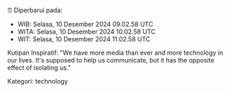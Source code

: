 ⏰ Diperbarui pada:
- WIB: Selasa, 10 Desember 2024 09.02.58 UTC
- WITA: Selasa, 10 Desember 2024 10.02.58 UTC
- WIT: Selasa, 10 Desember 2024 11.02.58 UTC

Kutipan Inspiratif:
"We have more media than ever and more technology in our lives. It's supposed to help us communicate, but it has the opposite effect of isolating us."


Kategori: technology

